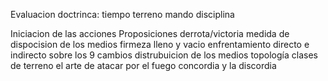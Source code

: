 
Evaluacion
	doctrinca: 
	tiempo
	terreno
	mando
	disciplina

Iniciacion de las acciones
Proposiciones derrota/victoria
medida de dispocision de los medios
firmeza
lleno y vacio
enfrentamiento directo e indirecto
sobre los 9 cambios
distrubuicion de los medios
topología
clases de terreno
el arte de atacar por el fuego
concordia y la discordia


